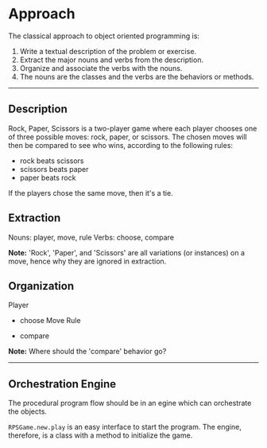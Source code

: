# Approach

The classical approach to object oriented programming is:

1. Write a textual description of the problem or exercise.
2. Extract the major nouns and verbs from the description.
3. Organize and associate the verbs with the nouns.
4. The nouns are the classes and the verbs are the behaviors or methods.

---

## Description

Rock, Paper, Scissors is a two-player game where each player chooses
one of three possible moves: rock, paper, or scissors. The chosen moves
will then be compared to see who wins, according to the following rules:

- rock beats scissors
- scissors beats paper
- paper beats rock

If the players chose the same move, then it's a tie.

## Extraction

Nouns: player, move, rule
Verbs: choose, compare

**Note:** 'Rock', 'Paper', and 'Scissors' are all variations (or instances) on
a move, hence why they are ignored in extraction.

## Organization

Player
- choose
Move
Rule


- compare

**Note:** Where should the 'compare' behavior go?

---

## Orchestration Engine

The procedural program flow should be in an egine which can orchestrate the
objects.

`RPSGame.new.play` is an easy interface to start the program. The engine,
therefore, is a class with a method to initialize the game.
